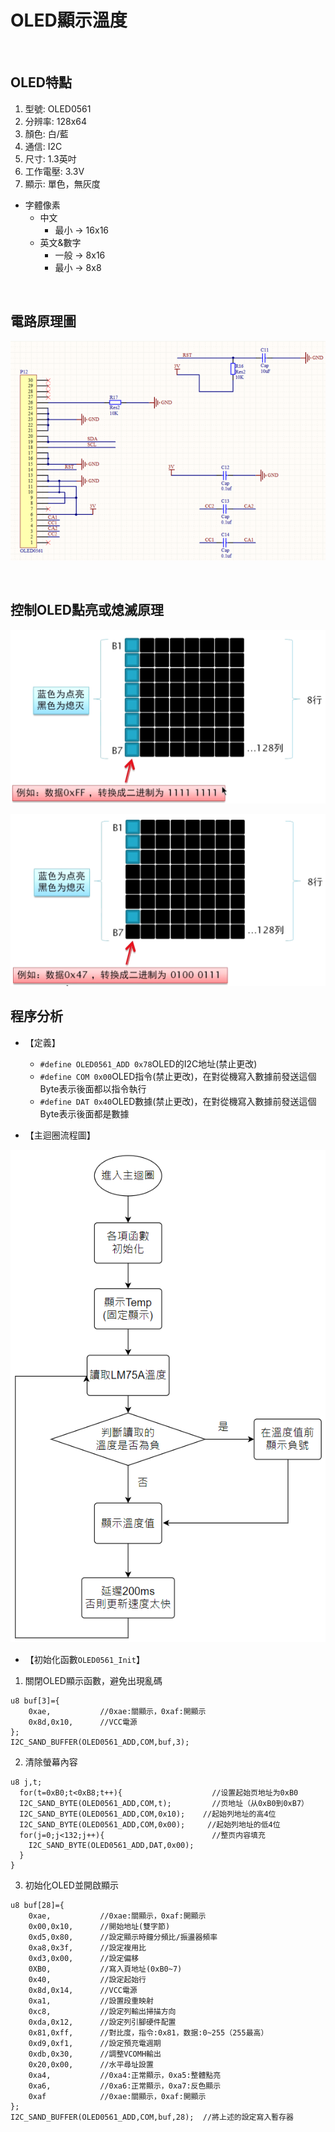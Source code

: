# OLED顯示溫度

<br>

## OLED特點

1. 型號: OLED0561
2. 分辨率: 128x64
3. 顏色: 白/藍
4. 通信: I2C
5. 尺寸: 1.3英吋
6. 工作電壓: 3.3V
7. 顯示: 單色，無灰度

* 字體像素
  * 中文
    * 最小 -> 16x16
  * 英文&數字
    * 一般 -> 8x16
    * 最小 -> 8x8

<br>

## 電路原理圖

![image](https://github.com/hamster-allen/STM32_Learn/blob/master/DAY_0203/temperature_oled_picture/OLED%E9%9B%BB%E8%B7%AF%E5%8E%9F%E7%90%86%E5%9C%96.png)

<br>

## 控制OLED點亮或熄滅原理

![image](https://github.com/hamster-allen/STM32_Learn/blob/master/DAY_0203/temperature_oled_picture/%E9%BB%9E%E4%BA%AE%E5%8E%9F%E7%90%86%E7%B0%A1%E5%9C%961.png)

![image](https://github.com/hamster-allen/STM32_Learn/blob/master/DAY_0203/temperature_oled_picture/%E9%BB%9E%E4%BA%AE%E5%8E%9F%E7%90%86%E7%B0%A1%E5%9C%962.png)

## 程序分析

* 【定義】
  * `#define OLED0561_ADD 0x78`OLED的I2C地址(禁止更改)
  * `#define COM 0x00`OLED指令(禁止更改)，在對從機寫入數據前發送這個Byte表示後面都以指令執行
  * `#define DAT 0x40`OLED數據(禁止更改)，在對從機寫入數據前發送這個Byte表示後面都是數據

* 【主迴圈流程圖】

![image](https://github.com/hamster-allen/STM32_Learn/blob/master/DAY_0203/temperature_oled_picture/%E4%B8%BB%E8%BF%B4%E5%9C%88%E6%B5%81%E7%A8%8B%E5%9C%96.png)


* 【初始化函數`OLED0561_Init`】

1. 關閉OLED顯示函數，避免出現亂碼

```
u8 buf[3]={
    0xae,           //0xae:關顯示，0xaf:開顯示
    0x8d,0x10,      //VCC電源
};
I2C_SAND_BUFFER(OLED0561_ADD,COM,buf,3);
```

2. 清除螢幕內容

```
u8 j,t;
  for(t=0xB0;t<0xB8;t++){	                 //设置起始页地址为0xB0
  I2C_SAND_BYTE(OLED0561_ADD,COM,t); 	     //页地址（从0xB0到0xB7）
  I2C_SAND_BYTE(OLED0561_ADD,COM,0x10);    //起始列地址的高4位
  I2C_SAND_BYTE(OLED0561_ADD,COM,0x00);   	//起始列地址的低4位
  for(j=0;j<132;j++){	                     //整页内容填充
    I2C_SAND_BYTE(OLED0561_ADD,DAT,0x00);
  }
}
```

3. 初始化OLED並開啟顯示

```
u8 buf[28]={
    0xae,           //0xae:關顯示，0xaf:開顯示
    0x00,0x10,      //開始地址(雙字節) 
    0xd5,0x80,      //設定顯示時鐘分頻比/振盪器頻率
    0xa8,0x3f,      //設定複用比
    0xd3,0x00,      //設定偏移
    0XB0,           //寫入頁地址(0xB0~7)
    0x40,           //設定起始行
    0x8d,0x14,      //VCC電源
    0xa1,           //設置段重映射
    0xc8,           //設定列輸出掃描方向
    0xda,0x12,      //設定列引腳硬件配置
    0x81,0xff,      //對比度，指令:0x81，数据:0~255（255最高）
    0xd9,0xf1,      //設定預充電週期
    0xdb,0x30,      //調整VCOMH輸出
    0x20,0x00,      //水平尋址設置
    0xa4,           //0xa4:正常顯示，0xa5:整體點亮
    0xa6,           //0xa6:正常顯示，0xa7:反色顯示
    0xaf            //0xae:關顯示，0xaf:開顯示
};
I2C_SAND_BUFFER(OLED0561_ADD,COM,buf,28);  //將上述的設定寫入暫存器
```






























